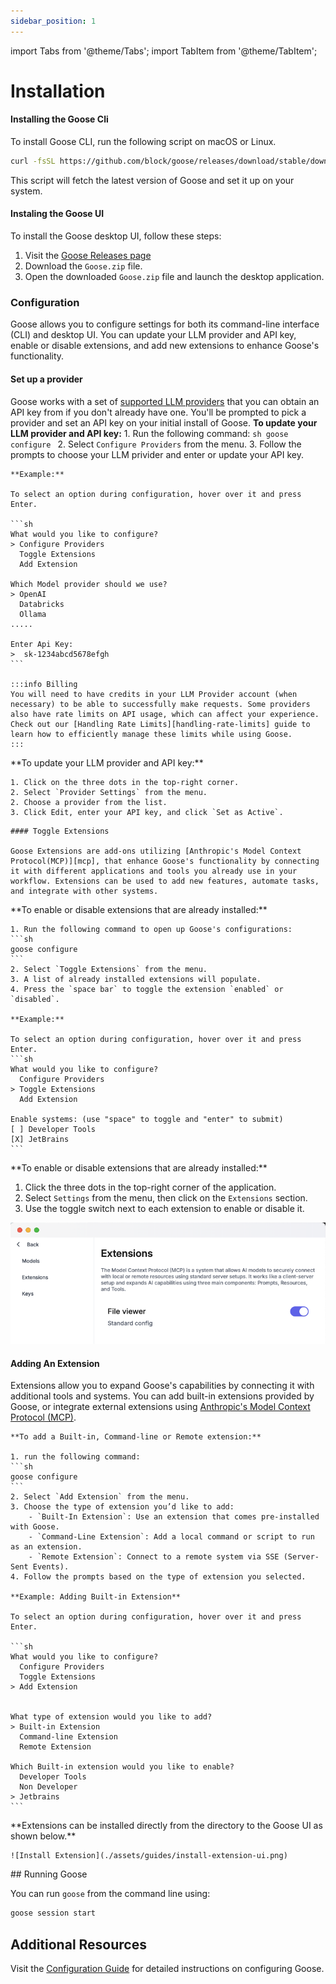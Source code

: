 ```yaml
---
sidebar_position: 1
---
```

import Tabs from '@theme/Tabs';
import TabItem from '@theme/TabItem';

# Installation

#### Installing the Goose Cli
To install Goose CLI, run the following script on macOS or Linux. 

```sh
curl -fsSL https://github.com/block/goose/releases/download/stable/download_cli.sh | sh
```
This script will fetch the latest version of Goose and set it up on your system.

#### Instaling the Goose UI

To install the Goose desktop UI, follow these steps: 
1. Visit the [Goose Releases page](https://github.com/block/goose/releases/tag/stable)
2. Download the `Goose.zip` file.
3. Open the downloaded `Goose.zip` file and launch the desktop application.

### Configuration
Goose allows you to configure settings for both its command-line interface (CLI) and desktop UI. You can update your LLM provider and API key, enable or disable extensions, and add new extensions to enhance Goose's functionality.

#### Set up a provider
Goose works with a set of [supported LLM providers][providers] that you can obtain an API key from if you don't already have one. You'll be prompted to pick a provider and set an API key on your initial install of Goose. 
<Tabs>
  <TabItem value="cli" label="Goose CLI" default>
    **To update your LLM provider and API key:** 
    1. Run the following command: 
    ```sh
    goose configure
    ```
    2. Select `Configure Providers` from the menu.
    3. Follow the prompts to choose your LLM privider and enter or update your API key. 

    **Example:**

    To select an option during configuration, hover over it and press Enter.

    ```sh
    What would you like to configure?
    > Configure Providers
      Toggle Extensions
      Add Extension

    Which Model provider should we use?
    > OpenAI
      Databricks
      Ollama
    .....

    Enter Api Key:
    >  sk-1234abcd5678efgh
    ```

    :::info Billing
    You will need to have credits in your LLM Provider account (when necessary) to be able to successfully make requests. Some providers also have rate limits on API usage, which can affect your experience. Check out our [Handling Rate Limits][handling-rate-limits] guide to learn how to efficiently manage these limits while using Goose.
    :::
  </TabItem>
  <TabItem value="ui" label="Goose UI">
  **To update your LLM provider and API key:** 

    1. Click on the three dots in the top-right corner.
    2. Select `Provider Settings` from the menu.
    2. Choose a provider from the list.
    3. Click Edit, enter your API key, and click `Set as Active`.

  </TabItem>
</Tabs>

    #### Toggle Extensions

    Goose Extensions are add-ons utilizing [Anthropic's Model Context Protocol(MCP)][mcp], that enhance Goose's functionality by connecting it with different applications and tools you already use in your workflow. Extensions can be used to add new features, automate tasks, and integrate with other systems. 
<Tabs>
  <TabItem value="cli" label="Goose CLI" default>
    **To enable or disable extensions that are already installed:** 

    1. Run the following command to open up Goose's configurations:
    ```sh
    goose configure
    ```
    2. Select `Toggle Extensions` from the menu.
    3. A list of already installed extensions will populate.
    4. Press the `space bar` to toggle the extension `enabled` or `disabled`. 

    **Example:**

    To select an option during configuration, hover over it and press Enter.
    ```sh
    What would you like to configure?
      Configure Providers
    > Toggle Extensions
      Add Extension

    Enable systems: (use "space" to toggle and "enter" to submit)
    [ ] Developer Tools 
    [X] JetBrains
    ```
  </TabItem>
  <TabItem value="ui" label="Goose UI">
  **To enable or disable extensions that are already installed:**

  1. Click the three dots in the top-right corner of the application.
  2. Select `Settings` from the menu, then click on the `Extensions` section.
  2. Use the toggle switch next to each extension to enable or disable it.

  ![Manage Extensions](./assets/guides/manage-extensions-ui.png)

  </TabItem>
</Tabs>

#### Adding An Extension
Extensions allow you to expand Goose's capabilities by connecting it with additional tools and systems. You can add built-in extensions provided by Goose, or integrate external extensions using [Anthropic's Model Context Protocol (MCP)][mcp].
<Tabs>
  <TabItem value="cli" label="Goose CLI" default>
    
    **To add a Built-in, Command-line or Remote extension:**

    1. run the following command:
    ```sh
    goose configure
    ```
    2. Select `Add Extension` from the menu.
    3. Choose the type of extension you’d like to add:
        - `Built-In Extension`: Use an extension that comes pre-installed with Goose.
        - `Command-Line Extension`: Add a local command or script to run as an extension.
        - `Remote Extension`: Connect to a remote system via SSE (Server-Sent Events).
    4. Follow the prompts based on the type of extension you selected.

    **Example: Adding Built-in Extension**

    To select an option during configuration, hover over it and press Enter.

    ```sh 
    What would you like to configure?
      Configure Providers
      Toggle Extensions
    > Add Extension


    What type of extension would you like to add?
    > Built-in Extension
      Command-line Extension
      Remote Extension

    Which Built-in extension would you like to enable?
      Developer Tools
      Non Developer
    > Jetbrains
    ```
  </TabItem>
  <TabItem value="ui" label="Goose UI">
    **Extensions can be installed directly from the directory to the Goose UI as shown below.** 

    ![Install Extension](./assets/guides/install-extension-ui.png)
  </TabItem>
</Tabs>
## Running Goose

You can run `goose` from the command line using:

```sh
goose session start
```


## Additional Resources

Visit the [Configuration Guide][configuration-guide] for detailed instructions on configuring Goose.

[configuration-guide]: https://block.github.io/goose/configuration.html
[providers]: https://block.github.io/goose/plugins/providers.html
[handling-rate-limits]: https://block.github.io/goose/v1/docs/guidance/handling-llm-rate-limits-with-goose
[mcp]: https://www.anthropic.com/news/model-context-protocol